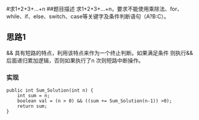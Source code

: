 #求1+2+3+...+n
##题目描述
求1+2+3+...+n，要求不能使用乘除法、for、while、if、else、switch、case等关键字及条件判断语句（A?B:C）。
## 思路1
&& 具有短路的特点，利用该特点来作为一个终止判断。如果满足条件 则执行&& 后面递归累加逻辑，否则如果执行了n 次则短路中断操作。
### 实现
    public int Sum_Solution(int n) {
        int sum = n;
        boolean val = (n > 0) && ((sum += Sum_Solution(n-1)) >0);
        return sum;
    }
